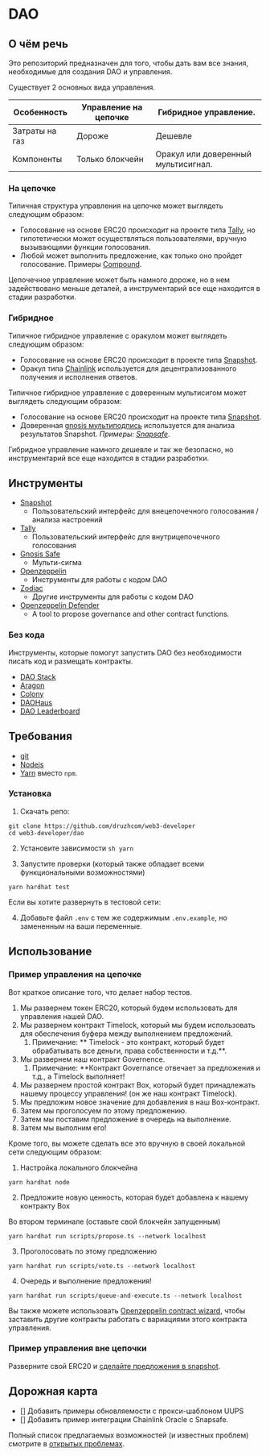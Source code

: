 # DAO

## О чём речь

Это репозиторий предназначен для того, чтобы дать вам все знания, необходимые для создания DAO и управления.

Существует 2 основных вида управления.

| Особенность | Управление на цепочке | Гибридное управление.
| ---------- | ------------------- | ----------------------------- |
| Затраты на газ | Дороже | Дешевле | дешевле
| Компоненты | Только блокчейн | Оракул или доверенный мультисигнал.

### На цепочке

Типичная структура управления на цепочке может выглядеть следующим образом: 
- Голосование на основе ERC20 происходит на проекте типа [Tally](https://www.tally.xyz/), но гипотетически может осуществляться пользователями, вручную вызывающими функции голосования. 
- Любой может выполнить предложение, как только оно пройдет голосование. Примеры [Compound](https://compound.finance/governance).

Цепочечное управление может быть намного дороже, но в нем задействовано меньше деталей, а инструментарий все еще находится в стадии разработки. 

### Гибридное

Типичное гибридное управление с оракулом может выглядеть следующим образом:
- Голосование на основе ERC20 происходит в проекте типа [Snapshot](https://snapshot.org/#/).
- Оракул типа [Chainlink](https://chain.link/) используется для децентрализованного получения и исполнения ответов.

Типичное гибридное управление с доверенным мультисигом может выглядеть следующим образом:
- Голосование на основе ERC20 происходит на проекте типа [Snapshot](https://snapshot.org/#/).
- Доверенная [gnosis мультиподпись](https://gnosis-safe.io/) используется для анализа результатов Snapshot.
_Примеры: [Snapsafe](https://blog.gnosis.pm/introducing-safesnap-the-first-in-a-decentralized-governance-tool-suite-for-the-gnosis-safe-ea67eb95c34f)_.

Гибридное управление намного дешевле и так же безопасно, но инструментарий все еще находится в стадии разработки. 

## Инструменты
- [Snapshot](https://snapshot.org/#/)
  - Пользовательский интерфейс для внецепочечного голосования / анализа настроений
- [Tally](https://www.withtally.com/)
  - Пользовательский интерфейс для внутрицепочечного голосования
- [Gnosis Safe](https://gnosis-safe.io/)
  - Мульти-сигма
- [Openzeppelin](https://docs.openzeppelin.com/contracts/4.x/api/governance)
  - Инструменты для работы с кодом DAO
- [Zodiac](https://github.com/gnosis/zodiac)
  - Другие инструменты для работы с кодом DAO
- [Openzeppelin Defender](https://openzeppelin.com/defender/)
  - A tool to propose governance and other contract functions. 

### Без кода

Инструменты, которые помогут запустить DAO без необходимости писать код и размещать контракты.

- [DAO Stack](https://alchemy.daostack.io/daos/create)
- [Aragon](https://aragon.org/)
- [Colony](https://colony.io/)
- [DAOHaus](https://app.daohaus.club/summon)
- [DAO Leaderboard](https://deepdao.io/#/deepdao/dashboard)


## Требования

- [git](https://git-scm.com/book/en/v2/Getting-Started-Installing-Git)
- [Nodejs](https://nodejs.org/en/)
- [Yarn](https://classic.yarnpkg.com/lang/en/docs/install/) вместо `npm`.


### Установка

1. Скачать репо:
```
git clone https://github.com/druzhcom/web3-developer
cd web3-developer/dao
```

2. Установите зависимости
``sh
yarn
``

3. Запустите проверки (который также обладает всеми функциональными возможностями)

```
yarn hardhat test
```

Если вы хотите развернуть в тестовой сети:

4. Добавьте файл `.env` с тем же содержимым `.env.example`, но замененным на ваши переменные.

## Использование
### Пример управления на цепочке

Вот краткое описание того, что делает набор тестов. 

1. Мы развернем токен ERC20, который будем использовать для управления нашей DAO.
2. Мы развернем контракт Timelock, который мы будем использовать для обеспечения буфера между выполнением предложений.
   1. Примечание: ** Timelock - это контракт, который будет обрабатывать все деньги, права собственности и т.д.**.
3. Мы развернем наш контракт Governence. 
   1. Примечание: **Контракт Governance отвечает за предложения и т.д., а Timelock выполняет!
4. Мы развернем простой контракт Box, который будет принадлежать нашему процессу управления! (он же наш контракт Timelock).
5. Мы предложим новое значение для добавления в наш Box-контракт.
6. Затем мы проголосуем по этому предложению.
7. Затем мы поставим предложение в очередь на выполнение.
8. Затем мы выполним его!

Кроме того, вы можете сделать все это вручную в своей локальной сети следующим образом:

1. Настройка локального блокчейна 
```
yarn hardhat node
```

2. Предложите новую ценность, которая будет добавлена к нашему контракту Box

Во втором терминале (оставьте свой блокчейн запущенным)
```
yarn hardhat run scripts/propose.ts --network localhost
```

3. Проголосовать по этому предложению

```
yarn hardhat run scripts/vote.ts --network localhost
```

4. Очередь и выполнение предложения!

```
yarn hardhat run scripts/queue-and-execute.ts --network localhost
```

Вы также можете использовать [Openzeppelin contract wizard](https://wizard.openzeppelin.com/#governor), чтобы заставить другие контракты работать с вариациями этого контракта управления. 

### Пример управления вне цепочки

Разверните свой ERC20 и [сделайте предложения в snapshot](https://docs.snapshot.org/proposals/create).

## Дорожная карта

- [] Добавить примеры обновляемости с прокси-шаблоном UUPS
- [] Добавить пример интеграции Chainlink Oracle с Snapsafe.

Полный список предлагаемых возможностей (и известных проблем) смотрите в [открытых проблемах](https://github.com/PatrickAlphaC/dao-template/issues).